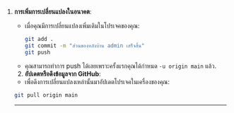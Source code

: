 1. **การเพิ่มการเปลี่ยนแปลงในอนาคต**:
   - เมื่อคุณมีการเปลี่ยนแปลงเพิ่มเติมในโปรเจคของคุณ:
     ```bash
     git add .
     git commit -m "ส่วนของหลังบ้าน admin เสร็จสิ้น"
     git push
     ```
   - คุณสามารถทำการ push ได้เลยเพราะครั้งแรกคุณได้กำหนด `-u origin main` แล้ว.

   2. **อัปเดตหรือดึงข้อมูลจาก GitHub**:
     - เพื่อดึงการเปลี่ยนแปลงเหล่านั้นมาอัปเดตโปรเจคในเครื่องของคุณ:
     ```bash
     git pull origin main
     ```

     ---